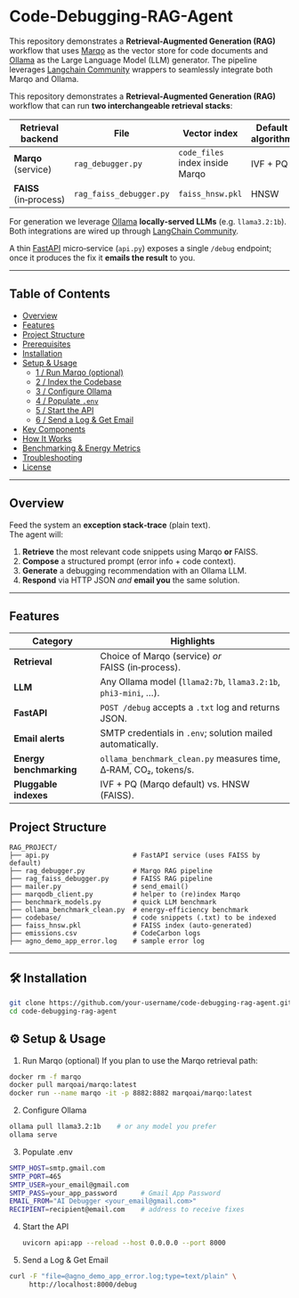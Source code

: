 # Code-Debugging-RAG-Agent

This repository demonstrates a **Retrieval-Augmented Generation (RAG)** workflow that uses [Marqo](https://github.com/marqo-ai/marqo) as the vector store for code documents and [Ollama](https://github.com/jmorganca/ollama) as the Large Language Model (LLM) generator. The pipeline leverages [Langchain Community](https://github.com/langchain4j/langchain-community) wrappers to seamlessly integrate both Marqo and Ollama.

This repository demonstrates a **Retrieval‑Augmented Generation (RAG)** workflow that can run **two interchangeable retrieval stacks**:

| Retrieval backend | File | Vector index | Default algorithm |
|-------------------|------|--------------|-------------------|
| **Marqo** (service) | `rag_debugger.py` | `code_files` index inside Marqo | IVF + PQ |
| **FAISS** (in‑process) | `rag_faiss_debugger.py` | `faiss_hnsw.pkl` | HNSW |

For generation we leverage [Ollama](https://github.com/jmorganca/ollama) **locally‑served LLMs** (e.g. `llama3.2:1b`).  Both integrations are wired up through [LangChain Community](https://python.langchain.com/).

A thin [FastAPI](https://fastapi.tiangolo.com/) micro‑service (`api.py`) exposes a single `/debug` endpoint; once it produces the fix it **emails the result** to you.

---

## Table of Contents
- [Overview](#overview)
- [Features](#features)
- [Project Structure](#project-structure)
- [Prerequisites](#prerequisites)
- [Installation](#installation)
- [Setup & Usage](#setup--usage)
  - [1 / Run Marqo (optional)](#1-run-marqo-optional)
  - [2 / Index the Codebase](#2-index-the-codebase)
  - [3 / Configure Ollama](#3-configure-ollama)
  - [4 / Populate `.env`](#4-populate-env)
  - [5 / Start the API](#5-start-the-api)
  - [6 / Send a Log & Get Email](#6-send-a-log--get-email)
- [Key Components](#key-components)
- [How It Works](#how-it-works)
- [Benchmarking & Energy Metrics](#benchmarking--energy-metrics)
- [Troubleshooting](#troubleshooting)
- [License](#license)

---

## Overview
Feed the system an **exception stack‑trace** (plain text).  
The agent will:

1. **Retrieve** the most relevant code snippets using Marqo **or** FAISS.  
2. **Compose** a structured prompt (error info + code context).  
3. **Generate** a debugging recommendation with an Ollama LLM.  
4. **Respond** via HTTP JSON *and* **email you** the same solution.

---

## Features
| Category | Highlights |
|----------|------------|
| **Retrieval** | Choice of Marqo (service) *or* FAISS (in‑process). |
| **LLM** | Any Ollama model (`llama2:7b`, `llama3.2:1b`, `phi3-mini`, …). |
| **FastAPI** | `POST /debug` accepts a `.txt` log and returns JSON. |
| **Email alerts** | SMTP credentials in `.env`; solution mailed automatically. |
| **Energy benchmarking** | `ollama_benchmark_clean.py` measures time, Δ‑RAM, CO₂, tokens/s. |
| **Pluggable indexes** | IVF + PQ (Marqo default) vs. HNSW (FAISS). |


## Project Structure
```text
RAG_PROJECT/
├── api.py                     # FastAPI service (uses FAISS by default)
├── rag_debugger.py            # Marqo RAG pipeline
├── rag_faiss_debugger.py      # FAISS RAG pipeline
├── mailer.py                  # send_email()
├── marqodb_client.py          # helper to (re)index Marqo
├── benchmark_models.py        # quick LLM benchmark
├── ollama_benchmark_clean.py  # energy‑efficiency benchmark
├── codebase/                  # code snippets (.txt) to be indexed
├── faiss_hnsw.pkl             # FAISS index (auto‑generated)
├── emissions.csv              # CodeCarbon logs
├── agno_demo_app_error.log    # sample error log
```
---

## 🛠️ Installation

```bash
git clone https://github.com/your‑username/code‑debugging‑rag‑agent.git
cd code‑debugging‑rag‑agent
```

## ⚙️ Setup & Usage
1) Run Marqo (optional)
If you plan to use the Marqo retrieval path:
```bash
docker rm -f marqo
docker pull marqoai/marqo:latest
docker run --name marqo -it -p 8882:8882 marqoai/marqo:latest
```

2) Configure Ollama
```bash
ollama pull llama3.2:1b    # or any model you prefer
ollama serve
```
3) Populate .env
```bash
SMTP_HOST=smtp.gmail.com
SMTP_PORT=465
SMTP_USER=your_email@gmail.com
SMTP_PASS=your_app_password      # Gmail App Password
EMAIL_FROM="AI Debugger <your_email@gmail.com>"
RECIPIENT=recipient@email.com    # address to receive fixes
```

4) Start the API
   ```bash
   uvicorn api:app --reload --host 0.0.0.0 --port 8000
   ```
5) Send a Log & Get Email
```bash
curl -F "file=@agno_demo_app_error.log;type=text/plain" \
     http://localhost:8000/debug
```
